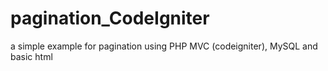 # pagination_CodeIgniter
a simple example for pagination using PHP MVC (codeigniter), MySQL and basic html
